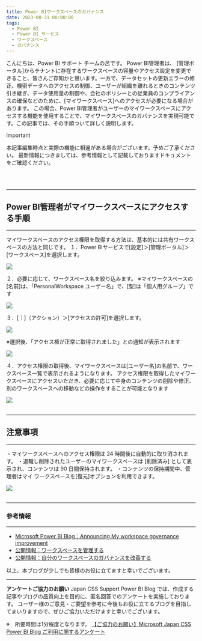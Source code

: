```yaml
---
title: Power BIワークスペースのガバナンス
date: 2023-08-31 00:00:00 
tags:
  - Power BI
  - Power BI サービス
  - ワークスペース
  - ガバナンス
---
```


こんにちは、Power BI サポート チームの呂です。
Power BI管理者は、 [管理ポータル]からテナントに存在するワークスペースの容量やアクセス設定を変更できること、皆さんご存知かと思います。一方で、データセットの更新エラーの修正、機密データへのアクセスの制御、ユーザーが組織を離れるときのコンテンツ引き継ぎ、データ使用量の制御や、会社のポリシーとの従業員のコンプライアンスの確保などのために、[マイワークスペース]へのアクセスが必要になる場合があります。
この場合、Power BI管理者がユーザーのマイワークスペースにアクセスする機能を使用することで、マイワークスペースのガバナンスを実現可能です。この記事では、その手順ついて詳しく説明します。


<!-- more -->
> [!IMPORTANT]  
> 本記事編集時点と実際の機能に相違がある場合がございます。予めご了承ください。
> 最新情報につきましては、参考情報として記載しておりますドキュメントをご確認ください。
</br>
</br>

---
## Power BI管理者がマイワークスペースにアクセスする手順
---

マイワークスペースのアクセス権限を取得する方法は、基本的には共有ワークスペースの方法と同じです。
１．Power BIサービスで[設定]＞[管理ポータル]＞[ワークスペース]を選択します。
<div align="left">
<img src="1.png">
</div>

２．必要に応じて、ワークスペース名を絞り込みます。
※マイワークスペースの[名前]は、「PersonalWorkspace ユーザー名」で、[型]は「個人用グループ」です
<div align="left">
<img src="2.png">
</div>

３．[︙]（アクション）＞[アクセスの許可]を選択します。
<div align="left">
<img src="3.png">
</div>

※選択後、「アクセス権が正常に取得されました」との通知が表示されます
<div align="left">
<img src="4.png">
</div>

４．アクセス権限の取得後、マイワークスペースは[ユーザー名]の名前で、ワークスペース一覧で表示されるようになります。
アクセス権限を取得したマイワークスペースにアクセスいただき、必要に応じて中身のコンテンツの削除や修正、別のワークスペースへの移動などの操作をすることが可能となります
<div align="left">
<img src="5.png">
</div>

</br>

---
## 注意事項
---

・マイワークスペースへのアクセス権限は 24 時間後に自動的に取り消されます。
・退職し削除されたユーザーのマイワークスペースは [削除済み] として表示され、コンテンツは 90 日間保持されます。 
・コンテンツの保持期間中、管理者はマイ ワークスペースを[復元]オプションを利用できます。
<div align="left">
<img src="6.png">
</div>

</br>

---
### 参考情報
---
-  [Microsoft Power BI Blog：Announcing My workspace governance improvement](https://powerbi.microsoft.com/en-us/blog/announcing-my-workspace-governance-improvement-public-preview/)
-  [公開情報：ワークスペースを管理する](https://learn.microsoft.com/ja-jp/power-bi/admin/service-admin-portal-workspaces)
-  [公開情報：自分のワークスペースのガバナンスを改善する](https://learn.microsoft.com/ja-jp/power-platform-release-plan/2022wave2/power-bi/improve-my-workspace-governance)

以上、本ブログが少しでも皆様のお役に立てますと幸いでございます。

---

**アンケートご協力のお願い**
Japan CSS Support Power BI Blog では、作成する記事やブログの品質向上を目的に、匿名回答でのアンケートを実施しております。
ユーザー様のご意見・ご要望を参考に今後もお役に立てるブログを目指してまいりますので、ぜひご協力いただけますと幸いでございます。 

※　所要時間は1分程度となります。
[【ご協力のお願い】Microsoft Japan CSS Power BI Blog ご利用に関するアンケート](https://jpbap-sqlbi.github.io/blog/powerbi/pbi_blogsurvey2022/)